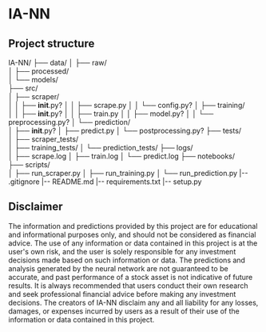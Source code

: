 # IA-NN

## Project structure

IA-NN/
├── data/
│ ├── raw/  
│ ├── processed/  
│ └── models/  
├── src/  
│ ├── scraper/  
│ │ ├── **init**.py?
│ │ ├── scrape.py
│ │ └── config.py?
│ ├── training/  
│ │ ├── **init**.py?
│ │ ├── train.py
│ │ ├── model.py?
│ │ └── preprocessing.py?
│ └── prediction/  
│ ├── **init**.py?
│ ├── predict.py
│ └── postprocessing.py?
├── tests/  
│ ├── scraper_tests/  
│ ├── training_tests/
│ └── prediction_tests/
├── logs/  
│ ├── scrape.log
│ ├── train.log
│ └── predict.log
├── notebooks/  
├── scripts/  
│ ├── run_scraper.py
│ ├── run_training.py
│ └── run_prediction.py
|-- .gitignore
|-- README.md
|-- requirements.txt
|-- setup.py

## Disclaimer

The information and predictions provided by this project are for educational and informational purposes only, and should not be considered as financial advice. The use of any information or data contained in this project is at the user's own risk, and the user is solely responsible for any investment decisions made based on such information or data. The predictions and analysis generated by the neural network are not guaranteed to be accurate, and past performance of a stock asset is not indicative of future results. It is always recommended that users conduct their own research and seek professional financial advice before making any investment decisions. The creators of IA-NN disclaim any and all liability for any losses, damages, or expenses incurred by users as a result of their use of the information or data contained in this project.
